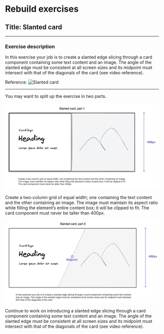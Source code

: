 # Rebuild exercises

## Title: Slanted card

---

### Exercise description

In this exercise your job is to create a slanted edge slicing through a card component containing some text content and an image. The angle of the slanted edge must be consistent at all screen sizes and its midpoint must intersect with that of the diagonals of the card (see video reference).

Reference:
![Slanted card](slanted-card.gif "slanted card reference")

---

You may want to split up the exercise in two parts.

![Slanted card part 1](slanted-1.jpg "slanted card part 1")

Create a two-column grid of equal width; one containing the text content and the other containing an image. The image must maintain its aspect ratio while filling the element’s entire content box; it will be clipped to fit. The card component must never be taller than 400px.

![Slanted card part 2](slanted-2.jpg "slanted card part 2")

Continue to work on introducing a slanted edge slicing through a card component containing some text content and an image. The angle of the slanted edge must be consistent at all screen sizes and its midpoint must intersect with that of the diagonals of the card (see video reference).
